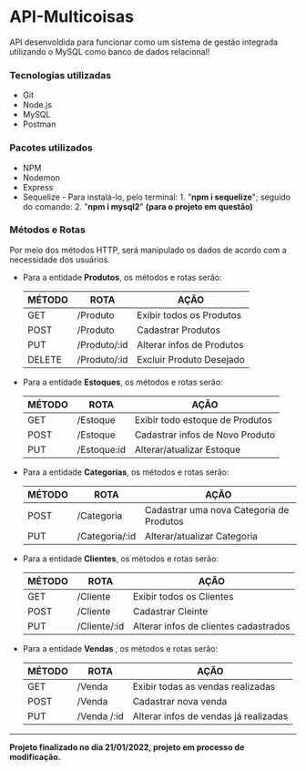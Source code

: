 # API-Multicoisas

<div> 
API desenvoldida para funcionar como um sistema de gestão integrada utilizando o MySQL como banco de dados relacional!
    
</ul>
</div>
 
 <div> 
  <h3> Tecnologias utilizadas </h3>
   <ul>
     <li> Git</li>
     <li> Node.js</li>
     <li>MySQL</li>
     <li>Postman</li>
   </ul>
 </div>
 
 <div> 
  <h3> Pacotes utilizados </h3>
   <ul>
     <li> NPM</li>
     <li> Nodemon</li>
     <li> Express</li>
     <li> Sequelize -  Para instalá-lo, pelo terminal: 1. "<b>npm i sequelize</b>"; seguido do comando: 2. "<b>npm i mysql2</b>" <b>(para o projeto em questão)</b></li>
    </ul>
 </div>
 
 <div>
 <h3>Métodos e Rotas</h3>
  Por meio dos métodos HTTP, será manipulado os dados de acordo com a necessidade dos usuários.

<ul> 
 <li>Para a entidade <b>Produtos</b>, os métodos e rotas serão: </li>

| MÉTODO |     ROTA           |             AÇÃO              |
|------- | -------------------| ------------------------------|
|GET     | /Produto           |   Exibir todos os Produtos    |
|POST    | /Produto           |   Cadastrar Produtos          |
|PUT     | /Produto/:id       |  Alterar infos de Produtos    |
|DELETE  | /Produto/:id       |   Excluir Produto Desejado    |



<li>Para a entidade <b>Estoques</b>, os métodos e rotas serão: </li>

| MÉTODO |     ROTA             |             AÇÃO                     |
|------- | ---------------------| -------------------------------------|
|GET     | /Estoque             |   Exibir todo estoque de Produtos    |
|POST    | /Estoque             |    Cadastrar infos de Novo Produto   | 
|PUT     | /Estoque:id          |       Alterar/atualizar Estoque      |

 <li>Para a entidade <b>Categorias</b>, os métodos e rotas serão: </li>

| MÉTODO |     ROTA             |             AÇÃO                              |
|------- | ---------------------| ----------------------------------------------|
|POST    | /Categoria           |   Cadastrar uma nova Categoria de Produtos    | 
|PUT     | /Categoria/:id       |      Alterar/atualizar Categoria              |
  
 <li>Para a entidade <b>Clientes</b>, os métodos e rotas serão: </li>

| MÉTODO |     ROTA           |             AÇÃO                        |
|------- | -------------------| ----------------------------------------|
|GET     | /Cliente           |   Exibir todos os Clientes              |
|POST    | /Cliente           |   Cadastrar Cleinte                     |
|PUT     | /Cliente/:id       |  Alterar infos de clientes cadastrados  |
 
<li>Para a entidade <b>Vendas </b>, os métodos e rotas serão: </li>

| MÉTODO |     ROTA           |             AÇÃO                        |
|------- | -------------------| ----------------------------------------|
|GET     | /Venda             |   Exibir todas as vendas realizadas     |
|POST    | /Venda             |        Cadastrar nova venda             |
|PUT     | /Venda /:id        |  Alterar infos de vendas já realizadas  |
   
</ul>
 </div>
 
--------------------------------
<footer> <b> Projeto finalizado no dia 21/01/2022, projeto em processo de modificação. </footer>
